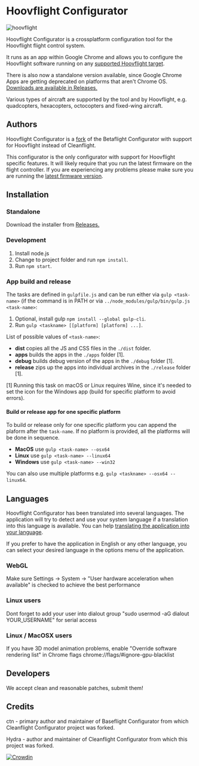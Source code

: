 # Hoovflight Configurator

![hoovflight](https://github.com/hoovflight/hoovflight-configurator/blob/master/src/images/cf_logo_white.svg)

Hoovflight Configurator is a crossplatform configuration tool for the Hoovflight flight control system.

It runs as an app within Google Chrome and allows you to configure the Hoovflight software running on any [supported Hoovflight target](https://github.com/hoovflight/hoovflight/tree/master/src/main/target).

There is also now a standalone version available, since Google Chrome Apps are getting deprecated on platforms that aren't Chrome OS. [Downloads are available in Releases.](https://github.com/hoovflight/hoovflight-configurator/releases)

Various types of aircraft are supported by the tool and by Hoovflight, e.g. quadcopters, hexacopters, octocopters and fixed-wing aircraft.

## Authors

Hoovflight Configurator is a [fork](#credits) of the Betaflight Configurator with support for Hoovflight instead of Cleanflight.

This configurator is the only configurator with support for Hoovflight specific features. It will likely require that you run the latest firmware on the flight controller.
If you are experiencing any problems please make sure you are running the [latest firmware version](https://github.com/hoovflight/hoovflight/releases/).

## Installation

### Standalone

Download the installer from [Releases.](https://github.com/hoovflight/hoovflight-configurator/releases)

### Development

1. Install node.js
2. Change to project folder and run `npm install`.
3. Run `npm start`.

### App build and release

The tasks are defined in `gulpfile.js` and can be run either via `gulp <task-name>` (if the command is in PATH or via `../node_modules/gulp/bin/gulp.js <task-name>`:

1. Optional, install gulp `npm install --global gulp-cli`.
2. Run `gulp <taskname> [[platform] [platform] ...]`.

List of possible values of `<task-name>`:
* **dist** copies all the JS and CSS files in the `./dist` folder.
* **apps** builds the apps in the `./apps` folder [1].
* **debug** builds debug version of the apps in the `./debug` folder [1].
* **release** zips up the apps into individual archives in the `./release` folder [1]. 

[1] Running this task on macOS or Linux requires Wine, since it's needed to set the icon for the Windows app (build for specific platform to avoid errors).

#### Build or release app for one specific platform
To build or release only for one specific platform you can append the plaform after the `task-name`.
If no platform is provided, all the platforms will be done in sequence.

* **MacOS** use `gulp <task-name> --osx64`
* **Linux** use `gulp <task-name> --linux64`
* **Windows** use `gulp <task-name> --win32`

You can also use multiple platforms e.g. `gulp <taskname> --osx64 --linux64`.

## Languages

Hoovflight Configurator has been translated into several languages. The application will try to detect and use your system language if a translation into this language is available. You can help [translating the application into your language](https://crowdin.com/project/hoovflight-configurator).

If you prefer to have the application in English or any other language, you can select your desired language in the options menu of the application.

### WebGL

Make sure Settings -> System -> "User hardware acceleration when available" is checked to achieve the best performance

### Linux users

Dont forget to add your user into dialout group "sudo usermod -aG dialout YOUR_USERNAME" for serial access

### Linux / MacOSX users

If you have 3D model animation problems, enable "Override software rendering list" in Chrome flags chrome://flags/#ignore-gpu-blacklist

## Developers

We accept clean and reasonable patches, submit them!

## Credits

ctn - primary author and maintainer of Baseflight Configurator from which Cleanflight Configurator project was forked.

Hydra -  author and maintainer of Cleanflight Configurator from which this project was forked.

[![Crowdin](https://d322cqt584bo4o.cloudfront.net/hoovflight-configurator/localized.svg)](https://crowdin.com/project/hoovflight-configurator)
